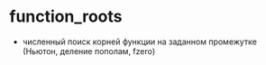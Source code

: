 # function_roots
 - численный поиск корней функции на заданном промежутке (Ньютон, деление пополам, fzero)
